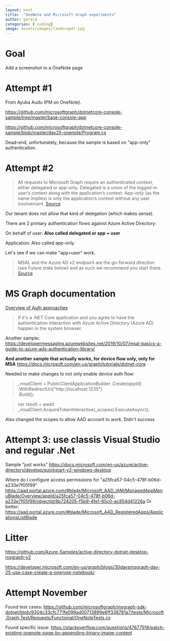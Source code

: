 ```yaml
---
layout: post
title:  "OneNote and Microsoft Graph experiments"
author: gerald
categories: [ coding]
image: assets/images/landscape7.jpg
---
```



# Goal

Add a screenshot to a OneNote page

# Attempt #1

From Ayuba Audu (PM on OneNote). 

https://github.com/microsoftgraph/dotnetcore-console-sample/tree/master/base-console-app

https://github.com/microsoftgraph/dotnetcore-console-sample/blob/master/day25-onenote/Program.cs


Dead-end, unfortunately, because the sample is based on "app-only" authentication.

# Attempt #2

> All requests to Microsoft Graph require an authenticated context, either delegated or app-only.  Delegated is a union of the logged-in user’s context along with the application’s context.  App-only (as the name implies) is only the application’s context without any user involvement. [Source](https://briantjackett.com/2018/12/13/introduction-to-calling-microsoft-graph-from-a-c-net-core-application/)

Our tenant does not allow that kind of delegation (which makes sense).

There are 2 primary authentication flows against Azure Active Directory:

On behalf of user: **Also called delegated or app + user**

Application: Also called app-only

Let's see if we can make "app+user" work.

> MSAL and the Azure AD v2 endpoint are the go-forward direction (see Future state below) and as such we recommend you start there. [Source](https://developer.microsoft.com/en-us/graph/blogs/30daysmsgraph-day-8-authentication-roadmap-and-access-tokens/#)

# MS Graph documentation
[Overview of Auth approaches](https://docs.microsoft.com/en-us/azure/active-directory/develop/scenario-desktop-overview)
> If it's a .NET Core application and you agree to have the authentication interaction with Azure Active Directory (Azure AD) happen in the system browser.


Another sample:
https://developermessaging.azurewebsites.net/2019/10/07/msal-basics-a-guide-to-azure-ads-authentication-library/

**And another sample that actually works, for device flow only, only for MSA**
https://docs.microsoft.com/en-us/graph/tutorials/dotnet-core

Needed to make changes to not only enable device auth flow:

> _msalClient = PublicClientApplicationBuilder
                .Create(appId)
                .WithRedirectUri("http://localhost:1235")  
                .Build();

>  var result = await _msalClient.AcquireTokenInteractive(_scopes).ExecuteAsync();

Also changed the scopes to allow AAD account to work. Didn't success

# Attempt 3: use classis Visual Studio and regular .Net

Sample "just works"
https://docs.microsoft.com/en-us/azure/active-directory/develop/quickstart-v2-windows-desktop

Where do I configure access permissions for "a25fca57-04c5-478f-b06d-a233e7f05f99"
https://aad.portal.azure.com/#blade/Microsoft_AAD_IAM/ManagedAppMenuBlade/Overview/appId/a25fca57-04c5-478f-b06d-a233e7f05f99/objectId/8b724205-f5b9-4fe1-85c0-ac854d41226a 
Or better:
https://aad.portal.azure.com/#blade/Microsoft_AAD_RegisteredApps/ApplicationsListBlade 

# Litter

https://github.com/Azure-Samples/active-directory-dotnet-desktop-msgraph-v2

https://developer.microsoft.com/en-us/graph/blogs/30daysmsgraph-day-25-use-case-create-a-onenote-notebook/

# Attempt November

Found test cases:
https://github.com/microsoftgraph/msgraph-sdk-dotnet/blob/9304c33cfc771fe099ad00713899e6ff338781a7/tests/Microsoft.Graph.Test/Requests/Functional/OneNoteTests.cs

Found specific issue:
https://stackoverflow.com/questions/47677918/patch-existing-onenote-page-by-appending-binary-image-content